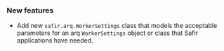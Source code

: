 ### New features

- Add new `safir.arq.WorkerSettings` class that models the acceptable parameters for an arq `WorkerSettings` object or class that Safir applications have needed.
